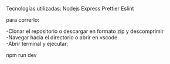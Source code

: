 Tecnologías utilizadas:
Nodejs
Express 
Prettier
Eslint

para correrlo:

-Clonar el repositorio o descargar en formato zip y descomprimir<br>
-Navegar hacia el directorio o abrir en vscode <br>
-Abrir terminal y ejecutar:

npm run dev

